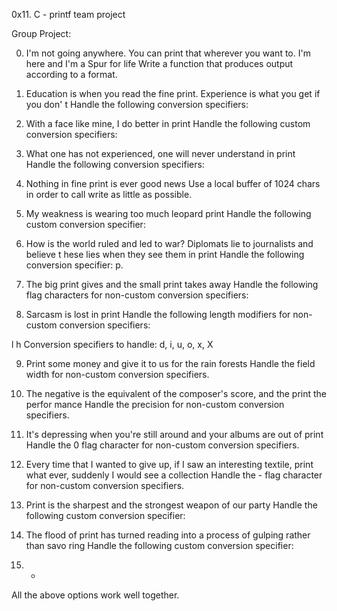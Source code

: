 0x11. C - printf team project

Group Project:

0. I'm not going anywhere. You can print that wherever you want to. I'm here and I'm
 a Spur for life
Write a function that produces output according to a format.

1. Education is when you read the fine print. Experience is what you get if you don'
t
Handle the following conversion specifiers:

2. With a face like mine, I do better in print
Handle the following custom conversion specifiers:

3. What one has not experienced, one will never understand in print
Handle the following conversion specifiers:

4. Nothing in fine print is ever good news
Use a local buffer of 1024 chars in order to call write as little as possible.

5. My weakness is wearing too much leopard print
Handle the following custom conversion specifier:

6. How is the world ruled and led to war? Diplomats lie to journalists and believe t
hese lies when they see them in print
Handle the following conversion specifier: p.

7. The big print gives and the small print takes away
Handle the following flag characters for non-custom conversion specifiers:

8. Sarcasm is lost in print
Handle the following length modifiers for non-custom conversion specifiers:

l
h
Conversion specifiers to handle: d, i, u, o, x, X

9. Print some money and give it to us for the rain forests
Handle the field width for non-custom conversion specifiers.

10. The negative is the equivalent of the composer's score, and the print the perfor
mance
Handle the precision for non-custom conversion specifiers.

11. It's depressing when you're still around and your albums are out of print
Handle the 0 flag character for non-custom conversion specifiers.

12. Every time that I wanted to give up, if I saw an interesting textile, print what
 ever, suddenly I would see a collection
Handle the - flag character for non-custom conversion specifiers.

13. Print is the sharpest and the strongest weapon of our party
Handle the following custom conversion specifier:

14. The flood of print has turned reading into a process of gulping rather than savo
ring
Handle the following custom conversion specifier:

15. *
All the above options work well together.
